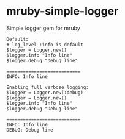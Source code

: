 mruby-simple-logger
===================

Simple logger gem for mruby


```
Default:
# log_level :info is default
$logger = Logger.new()
$logger.info "Info line"
$logger.debug "Debug line"

===========================
INFO: Info line

Enabling full verbose logging:
$logger = Logger.new(:debug)
$logger = Logger.new()
$logger.info "Info line"
$logger.debug "Debug line"

===========================
INFO: Info line
DEBUG: Debug line
```
